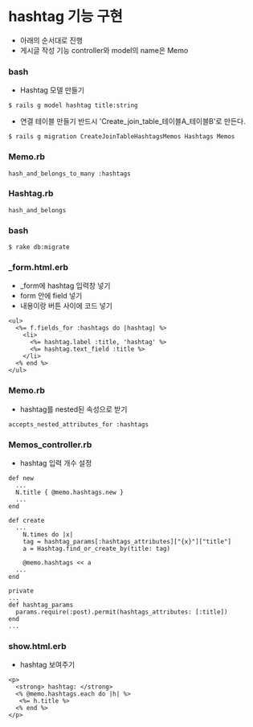 # hashtag 기능 구현

- 아래의 순서대로 진행
- 게시글 작성 기능 controller와 model의 name은 Memo

### bash
- Hashtag 모델 만들기
~~~
$ rails g model hashtag title:string
~~~
- 연결 테이블 만들기
반드시 'Create_join_table_테이블A_테이블B'로 만든다.
~~~
$ rails g migration CreateJoinTableHashtagsMemos Hashtags Memos
~~~

### Memo.rb
~~~
hash_and_belongs_to_many :hashtags
~~~

### Hashtag.rb
~~~
hash_and_belongs
~~~

### bash
~~~
$ rake db:migrate
~~~

### _form.html.erb
- _form에 hashtag 입력창 넣기
- form 안에 field 넣기
- 내용이랑 버튼 사이에 코드 넣기
~~~
<ul>
  <%= f.fields_for :hashtags do |hashtag| %>
    <li>
      <%= hashtag.label :title, 'hashtag' %>
      <%= hashtag.text_field :title %>
    </li>
  <% end %>
</ul>
~~~

### Memo.rb
- hashtag를 nested된 속성으로 받기
~~~
accepts_nested_attributes_for :hashtags
~~~

### Memos_controller.rb
- hashtag 입력 개수 설정
~~~
def new
  ...
  N.title { @memo.hashtags.new }
  ...
end
~~~
~~~
def create
  ...
    N.times do |x|
    tag = hashtag_params[:hashtags_attributes]["{x}"]["title"]
    a = Hashtag.find_or_create_by(title: tag)
    
    @memo.hashtags << a
  ...
end
~~~
~~~
private
...
def hashtag_params
  params.require(:post).permit(hashtags_attributes: [:title])
end
...
~~~

### show.html.erb
- hashtag 보여주기
~~~
<p>
  <strong> hashtag: </strong>
  <% @memo.hashtags.each do |h| %>
   <%= h.title %>
  <% end %>
</p>
~~~